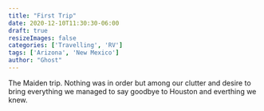 ```yaml
---
title: "First Trip"
date: 2020-12-10T11:30:30-06:00
draft: true
resizeImages: false
categories: ['Travelling', 'RV']
tags: ['Arizona', 'New Mexico']
author: "Ghost"
---
```


The Maiden trip. Nothing was in order but among our clutter and desire to bring everything we managed to say goodbye to Houston and everthing we knew.